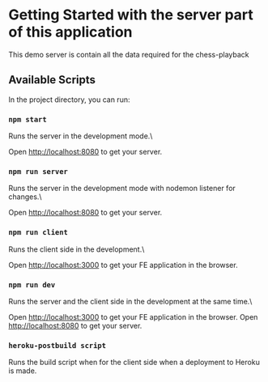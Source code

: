 # Getting Started with the server part of this application

This demo server is contain all the data required for the chess-playback

## Available Scripts

In the project directory, you can run:

### `npm start`

Runs the server in the development mode.\

Open [http://localhost:8080](http://localhost:8080) to get your server.

### `npm run server`

Runs the server in the development mode with nodemon listener for changes.\

Open [http://localhost:8080](http://localhost:8080) to get your server.

### `npm run client`

Runs the client side in the development.\

Open [http://localhost:3000](http://localhost:3000) to get your FE application in the browser.

### `npm run dev`

Runs the server and the client side in the development at the same time.\

Open [http://localhost:3000](http://localhost:3000) to get your FE application in the browser.
Open [http://localhost:8080](http://localhost:8080) to get your server.

### `heroku-postbuild script`

Runs the build script when for the client side when a deployment to Heroku is made. 